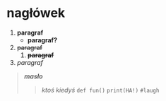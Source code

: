 # nagłówek

1. **paragraf**
    + **paragraf?**
2. ~~paragraf~~
    1. ~~**paragraf**~~
3. *paragraf*
>***masło*** 
>>*ktoś kiedyś*
`def fun()`
`print(HA!)`
`#laugh`